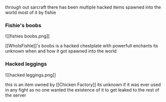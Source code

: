 through out sarcraft there has been multiple hacked items spawned into the world most of it by fishie


### Fishie's boobs
![[fishies boobs.png]]

[[WhoIsFishie]]'s boobs is a hacked chestplate with powerfull enchants
its unknown when and how it got spawned into the world


### Hacked leggings
![[hacked leggings.png]]

this is an item owned by [[Chicken Factory]] its unknown if it was ever used in any fight as no one wanted the existence of it to get leaked to the rest of the server